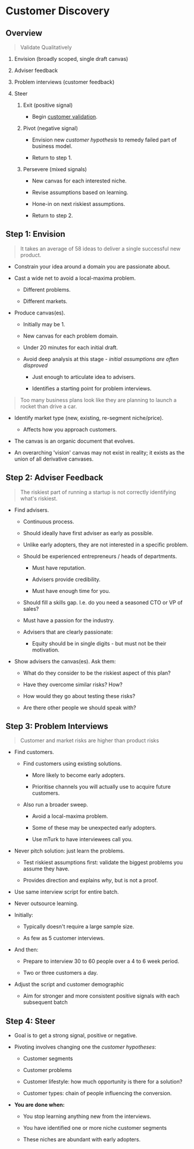 # Customer Discovery

## Overview

>   Validate Qualitatively

1.  Envision (broadly scoped, single draft canvas)

2.  Adviser feedback

3.  Problem interviews (customer feedback)

4.  Steer

    1.  Exit (positive signal)

        -   Begin [customer validation](customer-validation.md).

    2.  Pivot (negative signal)

        -   Envision new *customer hypothesis* to remedy failed part of business model.

        -   Return to step 1.

    3.  Persevere (mixed signals)

        -   New canvas for each interested niche.

        -   Revise assumptions based on learning.

        -   Hone-in on next riskiest assumptions.

        -   Return to step 2.

## Step 1: Envision

>   It takes an average of 58 ideas to deliver a single successful new product.

-   Constrain your idea around a domain you are passionate about.

-   Cast a wide net to avoid a local-maxima problem.

    -   Different problems.

    -   Different markets.

-   Produce canvas(es).

    -   Initially may be 1.

    -   New canvas for each problem domain.

    -   Under 20 minutes for each initial draft.

    -   Avoid deep analysis at this stage - *initial assumptions are often disproved*

        -   Just enough to articulate idea to advisers.

        -   Identifies a starting point for problem interviews.

>   Too many business plans look like they are planning to launch a rocket than drive a car. 

-   Identify market type (new, existing, re-segment niche/price).

    -   Affects how you approach customers.

-   The canvas is an organic document that evolves.

-   An overarching 'vision' canvas may not exist in reality; it exists as the union of all derivative canvases.

## Step 2: Adviser Feedback

>   The riskiest part of running a startup is not correctly identifying what's riskiest.

-   Find advisers.

    -   Continuous process.

    -   Should ideally have first adviser as early as possible.

    -   Unlike early adopters, they are not interested in a specific problem.

    -   Should be experienced entrepreneurs / heads of departments.

        -   Must have reputation.

        -   Advisers provide credibility.

        -   Must have enough time for you.

    -   Should fill a skills gap. I.e. do you need a seasoned CTO or VP of sales?

    -   Must have a passion for the industry.

    -   Advisers that are clearly passionate:

        -   Equity should be in single digits - but must not be their motivation. 

-   Show advisers the canvas(es). Ask them:

    -   What do they consider to be the riskiest aspect of this plan?

    -   Have they overcome similar risks? How? 

    -   How would they go about testing these risks?

    -   Are there other people we should speak with?

## Step 3: Problem Interviews

>   Customer and market risks are higher than product risks

-   Find customers.

    -   Find customers using existing solutions.

        -   More likely to become early adopters.

        -   Prioritise channels you will actually use to acquire future customers.

    -   Also run a broader sweep.

        -   Avoid a local-maxima problem.

        -   Some of these may be unexpected early adopters.

        -   Use mTurk to have interviewees call you.

-   Never pitch solution: just learn the problems.

    -   Test riskiest assumptions first: validate the biggest problems you assume they have.

    -   Provides direction and explains *why*, but is not a proof.

-   Use same interview script for entire batch.

-   Never outsource learning.

-   Initially:

    -   Typically doesn't require a large sample size. 

    -   As few as 5 customer interviews.

-   And then:

    -   Prepare to interview 30 to 60 people over a 4 to 6 week period.

    -   Two or three customers a day.

-   Adjust the script and customer demographic

    -   Aim for stronger and more consistent positive signals with each subsequent batch

## Step 4: Steer

-   Goal is to get a strong signal, positive or negative.

-   Pivoting involves changing one the *customer hypotheses*:

    -   Customer segments

    -   Customer problems

    -   Customer lifestyle: how much opportunity is there for a solution?

    -   Customer types: chain of people influencing the conversion.

-   **You are done when:**

    -   You stop learning anything new from the interviews.

    -   You have identified one or more niche customer segments

    -   These niches are abundant with early adopters.
